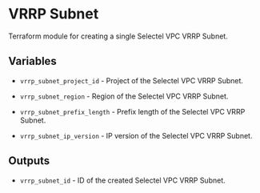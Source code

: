 # VRRP Subnet

Terraform module for creating a single Selectel VPC VRRP Subnet.

## Variables

  * `vrrp_subnet_project_id` - Project of the Selectel VPC VRRP Subnet.

  * `vrrp_subnet_region` - Region of the Selectel VPC VRRP Subnet.

  * `vrrp_subnet_prefix_length` - Prefix length of the Selectel VPC VRRP Subnet.

  * `vrrp_subnet_ip_version` - IP version of the Selectel VPC VRRP Subnet.

## Outputs

  * `vrrp_subnet_id` - ID of the created Selectel VPC VRRP Subnet.
